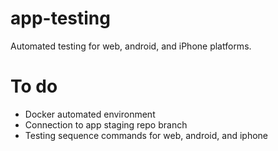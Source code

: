 # app-testing
Automated testing for web, android, and iPhone platforms.

# To do
- Docker automated environment
- Connection to app staging repo branch
- Testing sequence commands for web, android, and iphone
